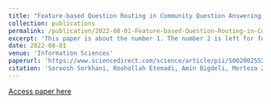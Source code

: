```yaml
---
title: "Feature-based Question Routing in Community Question Answering Platforms"
collection: publications
permalink: /publication/2022-08-01-Feature-based-Question-Routing-in-Community-Question-Answering-Platform
excerpt: 'This paper is about the number 1. The number 2 is left for future work.'
date: 2022-08-01
venue: 'Information Sciences'
paperurl: 'https://www.sciencedirect.com/science/article/pii/S0020025522006661'
citation: 'Soroosh Sorkhani, Roohollah Etemadi, Amin Bigdeli, Morteza Zihayat, Ebrahim Bagheri, &quot;Feature-based Question Routing in Community Question Answering Platforms.&quot; <i>Information Sciences 1</i>, 2022.'
---
```

<!---This paper is about the number 1. The number 2 is left for future work.-->

[Access paper here](https://www.sciencedirect.com/science/article/pii/S0020025522006661)

<!---Recommended citation: Your Name, You. (2009). "Paper Title Number 1." <i>Journal 1</i>. 1(1).-->
